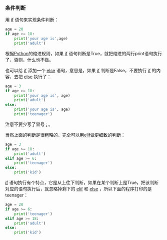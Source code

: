 ### 条件判断
用 [if]() 语句来实现条件判断：
```python
age = 20
if age >= 18:
    print('your age is',age)
    print('adult')
```
根据[Python]()的缩进规则，如果 [if]() 语句判断是True，就把缩进的两行print语句执行了，否则，什么也不做。

也可以给 [if]() 添加一个 [else]() 语句，意思是，如果 [if]() 判断是False，不要执行 [if]() 的内容，去把 [else]() 执行了：
```python
age = 3
if age >= 18:
    print('your age is', age)
    print('adult')
else:
    print('your age is', age)
    print('teenager')
```
注意不要少写了冒号 [:]() 。

当然上面的判断是很粗略的，完全可以用[elif]()做更细致的判断：
```python
age = 3
if age >= 18:
    print('adult')
elif age >= 6:
    print('teenager')
else:
    print('kid')
```
[if]() 语句执行有个特点，它是从上往下判断，如果在某个判断上是True，把该判断对应的语句执行后，就忽略掉剩下的 [elif]() 和 [else]() ，所以下面的程序打印的是teenager：
```python
age = 20
if age >= 6:
    print('teenager')
elif age >= 18:
    print('adult')
else:
    print('kid')
```


